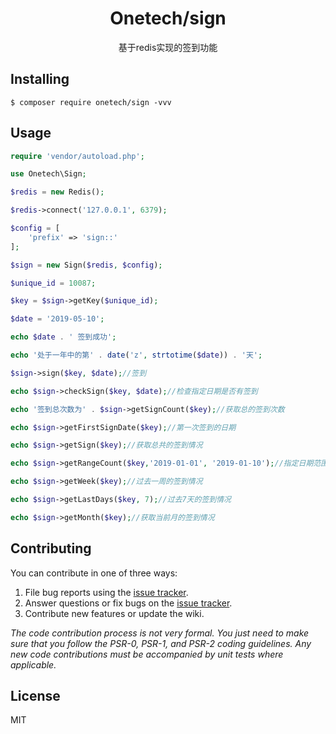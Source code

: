 <h1 align="center"> Onetech/sign </h1>

<p align="center"> 
基于redis实现的签到功能
</p>


## Installing

```shell
$ composer require onetech/sign -vvv
```

## Usage

```php
require 'vendor/autoload.php';

use Onetech\Sign;

$redis = new Redis();

$redis->connect('127.0.0.1', 6379);

$config = [
    'prefix' => 'sign::'
];

$sign = new Sign($redis, $config);

$unique_id = 10087;

$key = $sign->getKey($unique_id);

$date = '2019-05-10';

echo $date . ' 签到成功';

echo '处于一年中的第' . date('z', strtotime($date)) . '天';

$sign->sign($key, $date);//签到

echo $sign->checkSign($key, $date);//检查指定日期是否有签到

echo '签到总次数为' . $sign->getSignCount($key);//获取总的签到次数

echo $sign->getFirstSignDate($key);//第一次签到的日期

echo $sign->getSign($key);//获取总共的签到情况

echo $sign->getRangeCount($key,'2019-01-01', '2019-01-10');//指定日期范围的签到情况

echo $sign->getWeek($key);//过去一周的签到情况

echo $sign->getLastDays($key, 7);//过去7天的签到情况

echo $sign->getMonth($key);//获取当前月的签到情况
```

## Contributing

You can contribute in one of three ways:

1. File bug reports using the [issue tracker](https://github.com//netech/sign/issues).
2. Answer questions or fix bugs on the [issue tracker](https://github.com//netech/sign/issues).
3. Contribute new features or update the wiki.

_The code contribution process is not very formal. You just need to make sure that you follow the PSR-0, PSR-1, and PSR-2 coding guidelines. Any new code contributions must be accompanied by unit tests where applicable._

## License

MIT